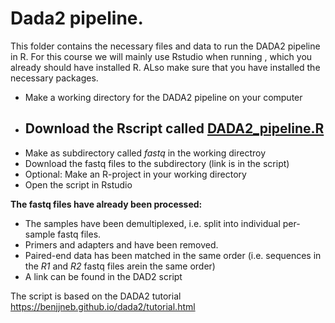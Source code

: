 # Dada2 pipeline.

This folder contains the necessary files and data to run the DADA2 pipeline in R. For this course we will mainly use Rstudio when running , which you already should have installed R. ALso make sure that you have installed the necessary packages.

- Make a working directory for the DADA2 pipeline on your computer
- Download the Rscript called [DADA2_pipeline.R](https://raw.githubusercontent.com/krabberod/BIO9905MERG1_V21/main/Dada2_Pipeline/DADA2_pipeline.R)
  -
- Make as subdirectory called *fastq* in the working directroy
- Download the fastq files to the subdirectory (link is in the script)
- Optional: Make an R-project in your working directory
- Open the script in Rstudio

**The fastq files have already been processed:**
- The samples have been demultiplexed, i.e. split into individual per-sample fastq files.
- Primers and adapters and have been removed.
- Paired-end data has been matched in the same order (i.e. sequences in the *R1* and *R2* fastq files arein the same order)
- A link can be found in the DAD2 script


The script is based on the DADA2 tutorial https://benjjneb.github.io/dada2/tutorial.html

